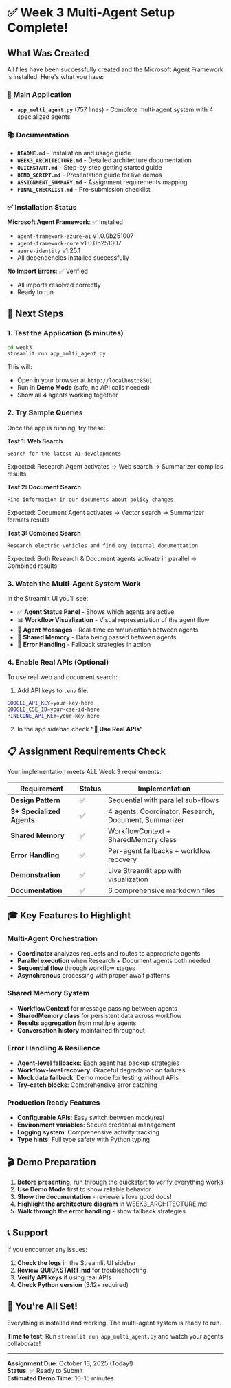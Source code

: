 # ✅ Week 3 Multi-Agent Setup Complete!

## What Was Created

All files have been successfully created and the Microsoft Agent Framework is installed. Here's what you have:

### 📁 Main Application
- **`app_multi_agent.py`** (757 lines) - Complete multi-agent system with 4 specialized agents

### 📚 Documentation
- **`README.md`** - Installation and usage guide
- **`WEEK3_ARCHITECTURE.md`** - Detailed architecture documentation
- **`QUICKSTART.md`** - Step-by-step getting started guide
- **`DEMO_SCRIPT.md`** - Presentation guide for live demos
- **`ASSIGNMENT_SUMMARY.md`** - Assignment requirements mapping
- **`FINAL_CHECKLIST.md`** - Pre-submission checklist

### ✅ Installation Status

**Microsoft Agent Framework**: ✅ Installed
- `agent-framework-azure-ai` v1.0.0b251007
- `agent-framework-core` v1.0.0b251007
- `azure-identity` v1.25.1
- All dependencies installed successfully

**No Import Errors**: ✅ Verified
- All imports resolved correctly
- Ready to run

## 🚀 Next Steps

### 1. Test the Application (5 minutes)

```bash
cd week3
streamlit run app_multi_agent.py
```

This will:
- Open in your browser at `http://localhost:8501`
- Run in **Demo Mode** (safe, no API calls needed)
- Show all 4 agents working together

### 2. Try Sample Queries

Once the app is running, try these:

**Test 1: Web Search**
```
Search for the latest AI developments
```
Expected: Research Agent activates → Web search → Summarizer compiles results

**Test 2: Document Search**
```
Find information in our documents about policy changes
```
Expected: Document Agent activates → Vector search → Summarizer formats results

**Test 3: Combined Search**
```
Research electric vehicles and find any internal documentation
```
Expected: Both Research & Document agents activate in parallel → Combined results

### 3. Watch the Multi-Agent System Work

In the Streamlit UI you'll see:
- ✅ **Agent Status Panel** - Shows which agents are active
- 📊 **Workflow Visualization** - Visual representation of the agent flow
- 💭 **Agent Messages** - Real-time communication between agents
- 🧠 **Shared Memory** - Data being passed between agents
- 🔧 **Error Handling** - Fallback strategies in action

### 4. Enable Real APIs (Optional)

To use real web and document search:

1. Add API keys to `.env` file:
```bash
GOOGLE_API_KEY=your-key-here
GOOGLE_CSE_ID=your-cse-id-here
PINECONE_API_KEY=your-key-here
```

2. In the app sidebar, check **"🔴 Use Real APIs"**

## 📋 Assignment Requirements Check

Your implementation meets ALL Week 3 requirements:

| Requirement | Status | Implementation |
|------------|--------|----------------|
| **Design Pattern** | ✅ | Sequential with parallel sub-flows |
| **3+ Specialized Agents** | ✅ | 4 agents: Coordinator, Research, Document, Summarizer |
| **Shared Memory** | ✅ | WorkflowContext + SharedMemory class |
| **Error Handling** | ✅ | Per-agent fallbacks + workflow recovery |
| **Demonstration** | ✅ | Live Streamlit app with visualization |
| **Documentation** | ✅ | 6 comprehensive markdown files |

## 🎓 Key Features to Highlight

### Multi-Agent Orchestration
- **Coordinator** analyzes requests and routes to appropriate agents
- **Parallel execution** when Research + Document agents both needed
- **Sequential flow** through workflow stages
- **Asynchronous** processing with proper await patterns

### Shared Memory System
- **WorkflowContext** for message passing between agents
- **SharedMemory class** for persistent data across workflow
- **Results aggregation** from multiple agents
- **Conversation history** maintained throughout

### Error Handling & Resilience
- **Agent-level fallbacks**: Each agent has backup strategies
- **Workflow-level recovery**: Graceful degradation on failures
- **Mock data fallback**: Demo mode for testing without APIs
- **Try-catch blocks**: Comprehensive error catching

### Production Ready Features
- **Configurable APIs**: Easy switch between mock/real
- **Environment variables**: Secure credential management
- **Logging system**: Comprehensive activity tracking
- **Type hints**: Full type safety with Python typing

## 🎬 Demo Preparation

1. **Before presenting**, run through the quickstart to verify everything works
2. **Use Demo Mode** first to show reliable behavior
3. **Show the documentation** - reviewers love good docs!
4. **Highlight the architecture diagram** in WEEK3_ARCHITECTURE.md
5. **Walk through the error handling** - show fallback strategies

## 📞 Support

If you encounter any issues:

1. **Check the logs** in the Streamlit UI sidebar
2. **Review QUICKSTART.md** for troubleshooting
3. **Verify API keys** if using real APIs
4. **Check Python version** (3.12+ required)

## 🎉 You're All Set!

Everything is installed and working. The multi-agent system is ready to run.

**Time to test**: Run `streamlit run app_multi_agent.py` and watch your agents collaborate!

---

**Assignment Due**: October 13, 2025 (Today!)  
**Status**: ✅ Ready to Submit  
**Estimated Demo Time**: 10-15 minutes
